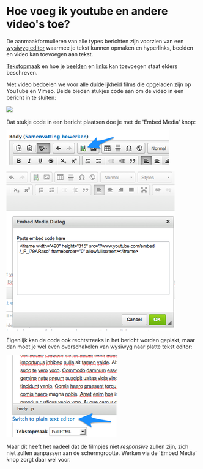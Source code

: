 # Hoe voeg ik youtube en andere video's toe?

De aanmaakformulieren van alle types berichten zijn voorzien van een [wysiwyg editor](https://nl.wikipedia.org/wiki/Wysiwyg) waarmee je tekst kunnen opmaken en hyperlinks, beelden en video kan toevoegen aan tekst. 

[Tekstopmaak](../standaard/wysiwyg_editor.md) en hoe je [beelden](./beelden_toevoegen.md) en [links](links_toevoegen.md) kan toevoegen staat elders beschreven. 

Met video bedoelen we voor alle duidelijkheid films die opgeladen zijn op YouTube en Vimeo. Beide bieden stukjes code aan om de video in een bericht in te sluiten:

![](../beelden/youtube_embedden.png)

Dat stukje code in een bericht plaatsen doe je met de 'Embed Media' knop:

![](../beelden/media_embed_knop.png)

![](../beelden/media_embed_knop_1.png)


Eigenlijk kan de code ook rechtstreeks in het bericht worden geplakt, maar dan moet je wel even overschakelen van wysiwyg naar platte tekst editor:

![](../beelden/switch_plain_text.png)

Maar dit heeft het nadeel dat de filmpjes niet _responsive_ zullen zijn, zich niet zullen aanpassen aan de schermgrootte. Werken via de 'Embed Media' knop zorgt daar wel voor. 




